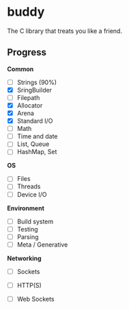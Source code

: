 # buddy

The C library that treats you like a friend.

## Progress

**Common**

- [ ] Strings (90%)
- [x] SringBuilder
- [ ] Filepath
- [x] Allocator
- [x] Arena
- [x] Standard I/O
- [ ] Math
- [ ] Time and date
- [ ] List, Queue
- [ ] HashMap, Set

**OS**

- [ ] Files
- [ ] Threads
- [ ] Device I/O

**Environment**

- [ ] Build system
- [ ] Testing
- [ ] Parsing
- [ ] Meta / Generative

**Networking**

- [ ] Sockets
- [ ] HTTP(S)
- [ ] Web Sockets

